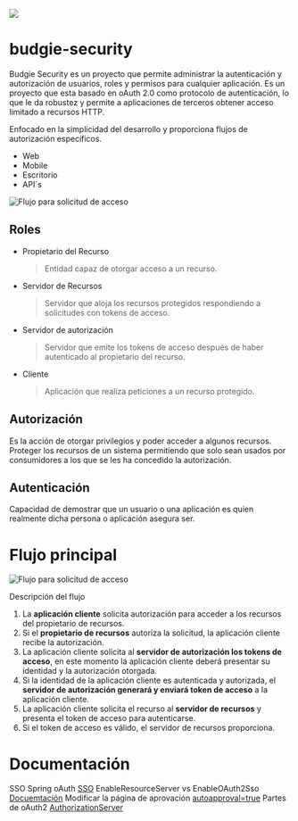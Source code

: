 ![](https://billers-images.s3.amazonaws.com/Budgie_horizontal_blanco-size.png)
# budgie-security
Budgie Security es un proyecto que permite administrar la autenticación y autorización de usuarios, roles y permisos para cualquier aplicación. Es un proyecto que esta basado en oAuth 2.0 como protocolo de autenticación, lo que le da robustez y permite a aplicaciones de terceros obtener acceso limitado a recursos HTTP.

Enfocado en la simplicidad del desarrollo y proporciona flujos de autorización específicos.    
- Web
- Mobile
- Escritorio
- API´s


![Flujo para solicitud de acceso](https://s3.amazonaws.com/billers-images/oauth_flow_1.png "Flujo oAuth")

## Roles
- Propietario del Recurso
    
    > Entidad capaz de otorgar acceso a un recurso.

- Servidor de Recursos

    > Servidor que aloja los recursos protegidos respondiendo a solicitudes con tokens de acceso.

- Servidor de autorización

    > Servidor que emite los tokens de acceso después de haber autenticado al propietario del recurso.

- Cliente

    > Aplicación que realiza peticiones a un recurso protegido.

## Autorización
Es la acción de otorgar privilegios y poder acceder a algunos recursos.
Proteger los recursos de un sistema permitiendo que solo sean usados por consumidores a los que se les ha concedido la autorización.

## Autenticación
Capacidad de demostrar que un usuario o una aplicación es quien realmente dicha persona o aplicación asegura ser.

# Flujo principal
![Flujo para solicitud de acceso](https://s3.amazonaws.com/billers-images/autorization_flow.png "Flujo Principal")

Descripción del flujo
1. La **aplicación cliente** solicita autorización para acceder a los recursos del propietario de recursos.
2. Si el **propietario de recursos** autoriza la solicitud, la aplicación cliente recibe la autorización.
3. La aplicación cliente solicita al **servidor de autorización los tokens de acceso**, en este momento la aplicación cliente deberá presentar su identidad y la autorización otorgada.
4. Si la identidad de la aplicación cliente es autenticada y autorizada, el **servidor de autorización generará y enviará token de acceso** a la aplicación cliente.
5. La aplicación cliente solicita el recurso al **servidor de recursos** y presenta el token de acceso para autenticarse.
6. Si el token de acceso es válido, el servidor de recursos proporciona.

# Documentación

SSO Spring oAuth [SSO](https://www.baeldung.com/sso-spring-security-oauth2)
EnableResourceServer vs EnableOAuth2Sso [Docuemtación](https://www.baeldung.com/spring-security-oauth2-enable-resource-server-vs-enable-oauth2-sso)
Modificar la página de aprovación [autoapproval=true](http://programandonet.com/questions/48800/spring-oauth2-pagina-personalizada-de-oauth-approval-en-oauth-authorize)
Partes de oAuth2 [AuthorizationServer](https://docs.spring.io/spring-security-oauth2-boot/docs/current-SNAPSHOT/reference/htmlsingle/#boot-features-security-oauth2-authorization-server)

